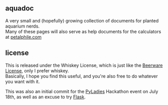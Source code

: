 aquadoc
-------

A very small and (hopefully) growing collection of documents for planted aquarium nerds.  
Many of these pages will also serve as help documents for the calculators at [petalphile.com][]

[petalphile.com]: http://petalphile.com

license
-------

This is released under the Whiskey License, which is just like the [Beerware License][], only I prefer whiskey.  
Basically, I hope you find this useful, and you're also free to do whatever you want with it.

This was also an initial commit for the [PyLadies][] Hackathon event on July 18th, as well as an excuse to try [Flask][].

[Beerware License]: http://en.wikipedia.org/wiki/Beerware
[PyLadies]: http://pyladies.com
[Flask]: http://flask.pocoo.org
